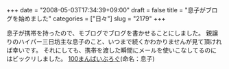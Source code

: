 +++
date = "2008-05-03T17:34:39+09:00"
draft = false
title = "息子がブログを始めました"
categories = ["日々"]
slug = "2179"
+++

息子が携帯を持ったので、モブログでブログを書かせることにしました。
親譲りのハイパー三日坊主な息子のこと、いつまで続くかわかりませんが見て頂ければ幸いです。
それにしても、携帯を渡した瞬間にメールを使いこなしてるのにはビックリしました。
<a href="http://100manbai.jugem.jp/" target="_blank">100まんばいぶろぐ</a>(命名：息子)

